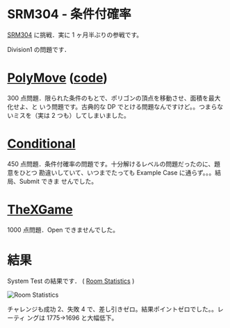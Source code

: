 # SRM304 - 条件付確率

<!--
date = "2006-05-29"
-->

[SRM304](http://www.topcoder.com/stat?c=round_overview&rd=9825) に挑戦．実に 1
ヶ月半ぶりの参戦です。

Division1 の問題です．

# [PolyMove](http://www.topcoder.com/stat?c=problem_statement&pm=6190&rd=9825) ([code](http://www.topcoder.com/stat?c=problem_solution&rm=248766&rd=9825&pm=6190&cr=15632820))

300 点問題．限られた条件のもとで、ポリゴンの頂点を移動させ、面積を最大化せよ、と
いう問題です。古典的な DP でとける問題なんですけど。。つまらないミスを（実は 2
つも）してしまいました。

# [Conditional](http://www.topcoder.com/stat?c=problem_statement&pm=6412&rd=9825)

450 点問題．条件付確率の問題です。十分解けるレベルの問題だったのに、題意をひとつ
勘違いしていて、いつまでたっても Example Case に通らず。。。結局、Submit できま
せんでした。

# [TheXGame](http://www.topcoder.com/stat?c=problem_statement&pm=6137&rd=9825)

1000 点問題．Open できませんでした。

# 結果

System Test の結果です． (
[Room Statistics](http://www.topcoder.com/stat?c=coder_room_stats&cr=15632820&rd=9825&rm=248766)
)

![Room Statistics](http://static.flickr.com/67/189512705_850c0d10c2_o.png)

チャレンジも成功 2、失敗 4 で、差し引きゼロ。結果ポイントゼロでした。。レーティ
ングは 1775-&gt;1696 と大幅低下。
